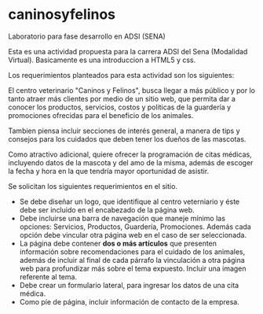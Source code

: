 # caninosyfelinos
Laboratorio para fase desarrollo en ADSI (SENA)

Esta es una actividad propuesta para la carrera ADSI del Sena (Modalidad Virtual).  Basicamente es una introduccion a HTML5 y css.

Los requerimientos planteados para esta actividad son los siguientes:

El centro veterinario "Caninos y Felinos", busca llegar a más público y por lo tanto atraer más clientes por medio de un sitio web, que permita dar a conocer los productos, servicios, costos y politicas de la guardería y promociones ofrecidas para el beneficio de los animales.

Tambien piensa incluir secciones de interés general, a manera de tips y consejos para los cuidados que deben tener los dueños de las mascotas.

Como atractivo adicional, quiere ofrecer la programación de citas médicas, incluyendo datos de la mascota y del amo de la misma, además de escoger la fecha y hora en la que tendría mayor oportunidad de asistir.

Se solicitan los siguientes requerimientos en el sitio.

* Se debe diseñar un logo, que identifique al centro veterniario y éste debe ser incluido en el encabezado de la página web.
* Debe incluirse una barra de navegación que maneje mínimo las opciones: Servicios, Productos, Guardería, Promociones.  Además cada opción debe vincular otra página web en el caso de ser seleccionada.
* La página debe contener **dos o más artículos** que presenten información sobre recomendaciones para el cuidado de los animales, además de incluir al final de cada párrafo la vinculación a otra página web para profundizar más sobre el tema expuesto.  Incluir una imagen referente al tema.
* Debe crear un formulario lateral, para ingresar los datos de una cita médica.
* Como píe de página, incluir información de contacto de la empresa.
